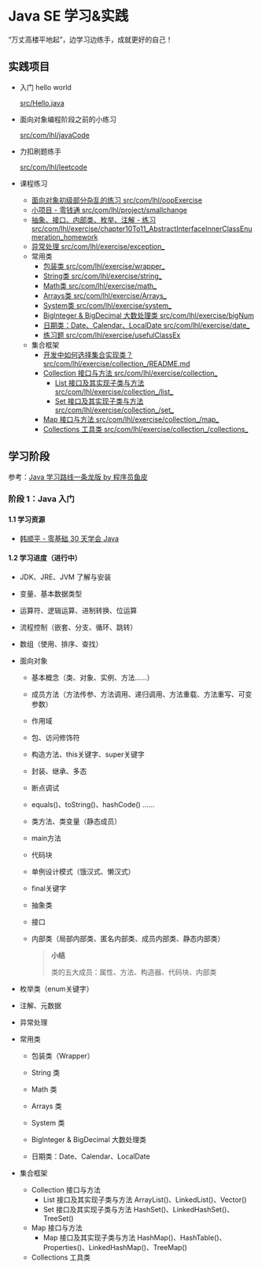 # Java SE 学习&实践

“万丈高楼平地起”，边学习边练手，成就更好的自己！



## 实践项目

- 入门 hello world

  [src/Hello.java](src/Hello.java)

- 面向对象编程阶段之前的小练习

  [src/com/lhl/javaCode](src/com/lhl/javaCode)

- 力扣刷题练手

  [src/com/lhl/leetcode](src/com/lhl/leetcode)

- 课程练习

  - [面向对象初级部分杂乱的练习 src/com/lhl/oopExercise](src/com/lhl/oopExercise)
  - [小项目 - 零钱通 src/com/lhl/project/smallchange](src/com/lhl/project/smallchange)
  - [抽象、接口、内部类、枚举、注解 - 练习 src/com/lhl/exercise/chapter10To11_AbstractInterfaceInnerClassEnumeration_homework](src/com/lhl/exercise/chapter10To11_AbstractInterfaceInnerClassEnumeration_homework)
  - [异常处理 src/com/lhl/exercise/exception_](src/com/lhl/exercise/exception_)
  - 常用类
    - [包装类 src/com/lhl/exercise/wrapper_](src/com/lhl/exercise/wrapper_)
    - [String类 src/com/lhl/exercise/string_](src/com/lhl/exercise/string_)
    - [Math类 src/com/lhl/exercise/math_](src/com/lhl/exercise/math_)
    - [Arrays类 src/com/lhl/exercise/Arrays_](src/com/lhl/exercise/Arrays_)
    - [System类 src/com/lhl/exercise/system_](src/com/lhl/exercise/system_)
    - [BigInteger & BigDecimal 大数处理类 src/com/lhl/exercise/bigNum](src/com/lhl/exercise/bigNum)
    - [日期类：Date、Calendar、LocalDate src/com/lhl/exercise/date_](src/com/lhl/exercise/date_)
    - [练习题 src/com/lhl/exercise/usefulClassEx](src/com/lhl/exercise/usefulClassEx)
  - 集合框架
    - [开发中如何选择集合实现类？ src/com/lhl/exercise/collection_/README.md](src/com/lhl/exercise/collection_/README.md)
    - [Collection 接口与方法 src/com/lhl/exercise/collection_](src/com/lhl/exercise/collection_)
      - [List 接口及其实现子类与方法 src/com/lhl/exercise/collection_/list_](src/com/lhl/exercise/collection_/list_)
      - [Set 接口及其实现子类与方法 src/com/lhl/exercise/collection_/set_](src/com/lhl/exercise/collection_/set_)
    - [Map 接口与方法 src/com/lhl/exercise/collection_/map_](src/com/lhl/exercise/collection_/map_)
    - [Collections 工具类 src/com/lhl/exercise/collection_/collections_](src/com/lhl/exercise/collection_/collections_)

## 学习阶段

参考：[Java 学习路线一条龙版 by 程序员鱼皮](https://github.com/liyupi/code-roadmap/blob/main/docs/roadmap/Java%E5%AD%A6%E4%B9%A0%E8%B7%AF%E7%BA%BF.md)

### 阶段 1：Java 入门

#### 1.1 学习资源

- [韩顺平 - 零基础 30 天学会 Java](https://www.bilibili.com/video/BV1fh411y7R8/)

#### 1.2 学习进度（进行中）

- JDK、JRE、JVM 了解与安装

- 变量、基本数据类型

- 运算符、逻辑运算、进制转换、位运算

- 流程控制（嵌套、分支、循环、跳转）

- 数组（使用、排序、查找）

- 面向对象
  - 基本概念（类、对象、实例、方法……）
  - 成员方法（方法传参、方法调用、递归调用、方法重载、方法重写、可变参数）
  - 作用域
  - 包、访问修饰符
  - 构造方法、this关键字、super关键字
  - 封装、继承、多态
  - 断点调试
  - equals()、toString()、hashCode() ……
  - 类方法、类变量（静态成员）
  - main方法
  - 代码块
  - 单例设计模式（饿汉式、懒汉式）
  - final关键字

  - 抽象类

  - 接口

  - 内部类（局部内部类、匿名内部类、成员内部类、静态内部类）

    > **小结**
    >
    > 类的五大成员：属性、方法、构造器、代码块、内部类

- 枚举类（enum关键字）

- 注解、元数据

- 异常处理

- 常用类

  - 包装类（Wrapper）

  - String 类

  - Math 类

  - Arrays 类

  - System 类

  - BigInteger & BigDecimal 大数处理类

  - 日期类：Date、Calendar、LocalDate

- 集合框架

  - Collection 接口与方法
    - List 接口及其实现子类与方法 ArrayList()、LinkedList()、Vector()
    - Set 接口及其实现子类与方法 HashSet()、LinkedHashSet()、TreeSet()
  - Map 接口与方法
    - Map 接口及其实现子类与方法 HashMap()、HashTable()、Properties()、LinkedHashMap()、TreeMap()
  - Collections 工具类

